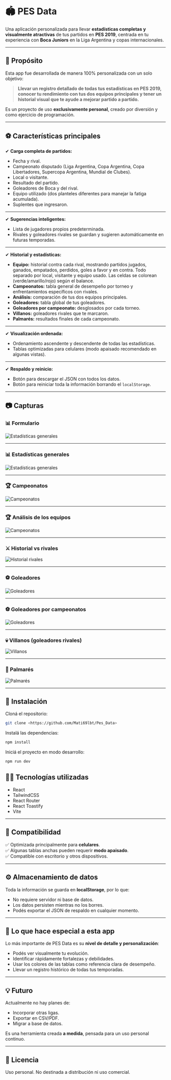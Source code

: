 # 🏟️ PES Data

Una aplicación personalizada para llevar **estadísticas completas y visualmente atractivas** de tus partidos en **PES 2019**, centrada en tu experiencia con **Boca Juniors** en la Liga Argentina y copas internacionales.

---

## 🎯 Propósito

Esta app fue desarrollada de manera 100% personalizada con un solo objetivo:

> **Llevar un registro detallado de todas tus estadísticas en PES 2019, conocer tu rendimiento con tus dos equipos principales y tener un historial visual que te ayude a mejorar partido a partido.**

Es un proyecto de uso **exclusivamente personal**, creado por diversión y como ejercicio de programación.

---

## ⚽ Características principales

✔ **Carga completa de partidos:**

- Fecha y rival.
- Campeonato disputado (Liga Argentina, Copa Argentina, Copa Libertadores, Supercopa Argentina, Mundial de Clubes).
- Local o visitante.
- Resultado del partido.
- Goleadores de Boca y del rival.
- Equipo utilizado (dos planteles diferentes para manejar la fatiga acumulada).
- Suplentes que ingresaron.

---

✔ **Sugerencias inteligentes:**

- Lista de jugadores propios predeterminada.
- Rivales y goleadores rivales se guardan y sugieren automáticamente en futuras temporadas.

---

✔ **Historial y estadísticas:**

- **Equipo:** historial contra cada rival, mostrando partidos jugados, ganados, empatados, perdidos, goles a favor y en contra. Todo separado por local, visitante y equipo usado. Las celdas se colorean (verde/amarillo/rojo) según el balance.
- **Campeonatos:** tabla general de desempeño por torneo y enfrentamientos específicos con rivales.
- **Análisis:** comparación de tus dos equipos principales.
- **Goleadores:** tabla global de tus goleadores.
- **Goleadores por campeonato:** desglosados por cada torneo.
- **Villanos:** goleadores rivales que te marcaron.
- **Palmarés:** resultados finales de cada campeonato.

---

✔ **Visualización ordenada:**

- Ordenamiento ascendente y descendente de todas las estadísticas.
- Tablas optimizadas para celulares (modo apaisado recomendado en algunas vistas).

---

✔ **Respaldo y reinicio:**

- Botón para descargar el JSON con todos los datos.
- Botón para reiniciar toda la información borrando el `localStorage`.

---

## 📷 Capturas

### 📊 Formulario
![Estadísticas generales](./src/assets/screenshots/01.jpeg)

---
### 📊 Estadísticas generales
![Estadísticas generales](./src/assets/screenshots/02.jpeg)

---

### 🏆 Campeonatos
![Campeonatos](./src/assets/screenshots/03.png)

---
### 🏆 Análisis de los equipos
![Campeonatos](./src/assets/screenshots/05.png)

---

### ⚔️ Historial vs rivales
![Historial rivales](./src/assets/screenshots/04.png)

---

### ⚽ Goleadores
![Goleadores](./src/assets/screenshots/06.jpeg)

---
### ⚽ Goleadores por campeonatos
![Goleadores](./src/assets/screenshots/07.png)

---

### 💀 Villanos (goleadores rivales)
![Villanos](./src/assets/screenshots/08.jpeg)

---

### 🏅 Palmarés
![Palmarés](./src/assets/screenshots/09.png)



---

## 🚀 Instalación

Cloná el repositorio:

```bash
git clone <https://github.com/Mati69lbt/Pes_Data>
``` 

Instalá las dependencias:
```bash
npm install
``` 

Iniciá el proyecto en modo desarrollo:
```bash
npm run dev
``` 

## 🧑‍💻 Tecnologías utilizadas

- React
- TailwindCSS
- React Router
- React Toastify
- Vite

---

## 📱 Compatibilidad

✅ Optimizada principalmente para **celulares**.  
✅ Algunas tablas anchas pueden requerir **modo apaisado**.  
✅ Compatible con escritorio y otros dispositivos.

---

## ⚙️ Almacenamiento de datos

Toda la información se guarda en **localStorage**, por lo que:

- No requiere servidor ni base de datos.
- Los datos persisten mientras no los borres.
- Podés exportar el JSON de respaldo en cualquier momento.

---

## 🌟 Lo que hace especial a esta app

Lo más importante de PES Data es su **nivel de detalle y personalización**:

- Podés ver visualmente tu evolución.
- Identificar rápidamente fortalezas y debilidades.
- Usar los colores de las tablas como referencia clara de desempeño.
- Llevar un registro histórico de todas tus temporadas.

---

## 💡 Futuro

Actualmente no hay planes de:

- Incorporar otras ligas.
- Exportar en CSV/PDF.
- Migrar a base de datos.

Es una herramienta creada **a medida**, pensada para un uso personal continuo.

---

## 📄 Licencia

Uso personal. No destinada a distribución ni uso comercial.
